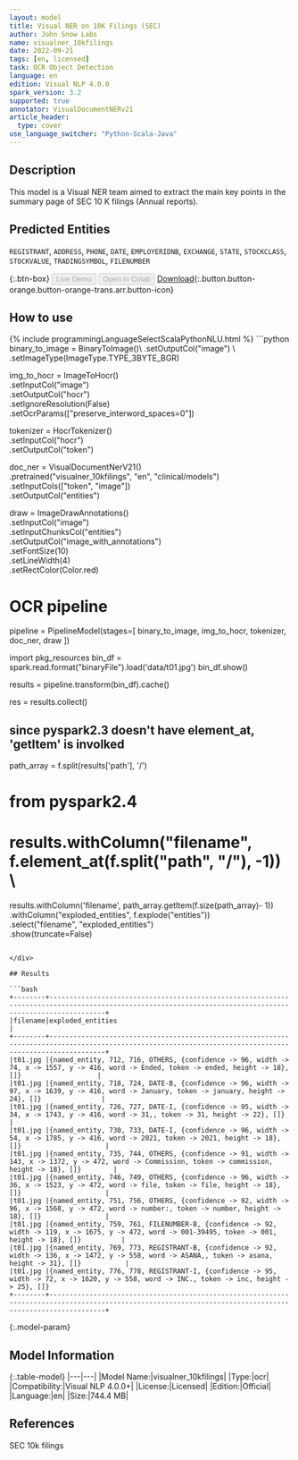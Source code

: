 ```yaml
---
layout: model
title: Visual NER on 10K Filings (SEC)
author: John Snow Labs
name: visualner_10kfilings
date: 2022-09-21
tags: [en, licensed]
task: OCR Object Detection
language: en
edition: Visual NLP 4.0.0
spark_version: 3.2
supported: true
annotator: VisualDocumentNERv21
article_header:
  type: cover
use_language_switcher: "Python-Scala-Java"
---
```


## Description

This model is a Visual NER team aimed to extract the main key points in the summary page of SEC 10 K filings (Annual reports).

## Predicted Entities

`REGISTRANT`, `ADDRESS`, `PHONE`, `DATE`, `EMPLOYERIDNB`, `EXCHANGE`, `STATE`, `STOCKCLASS`, `STOCKVALUE`, `TRADINGSYMBOL`, `FILENUMBER`

{:.btn-box}
<button class="button button-orange" disabled>Live Demo</button>
<button class="button button-orange" disabled>Open in Colab</button>
[Download](https://s3.amazonaws.com/auxdata.johnsnowlabs.com/clinical/ocr/visualner_10kfilings_en_4.0.0_3.2_1663769328577.zip){:.button.button-orange.button-orange-trans.arr.button-icon}

## How to use



<div class="tabs-box" markdown="1">
{% include programmingLanguageSelectScalaPythonNLU.html %}
```python
binary_to_image = BinaryToImage()\
    .setOutputCol("image") \
    .setImageType(ImageType.TYPE_3BYTE_BGR)

img_to_hocr = ImageToHocr()\
    .setInputCol("image")\
    .setOutputCol("hocr")\
    .setIgnoreResolution(False)\
    .setOcrParams(["preserve_interword_spaces=0"])

tokenizer = HocrTokenizer()\
    .setInputCol("hocr")\
    .setOutputCol("token")

doc_ner = VisualDocumentNerV21()\
    .pretrained("visualner_10kfilings", "en", "clinical/models")\
    .setInputCols(["token", "image"])\
    .setOutputCol("entities")

draw = ImageDrawAnnotations() \
    .setInputCol("image") \
    .setInputChunksCol("entities") \
    .setOutputCol("image_with_annotations") \
    .setFontSize(10) \
    .setLineWidth(4)\
    .setRectColor(Color.red)

# OCR pipeline
pipeline = PipelineModel(stages=[
    binary_to_image,
    img_to_hocr,
    tokenizer,
    doc_ner,
    draw
])


import pkg_resources
bin_df = spark.read.format("binaryFile").load('data/t01.jpg')
bin_df.show()

results = pipeline.transform(bin_df).cache()

res = results.collect()

## since pyspark2.3 doesn't have element_at, 'getItem' is involked
path_array = f.split(results['path'], '/')

# from pyspark2.4
# results.withColumn("filename", f.element_at(f.split("path", "/"), -1)) \

results.withColumn('filename', path_array.getItem(f.size(path_array)- 1)) \
    .withColumn("exploded_entities", f.explode("entities")) \
    .select("filename", "exploded_entities") \
    .show(truncate=False)
            
```

</div>

## Results

```bash
+--------+----------------------------------------------------------------------------------------------------------------------------------------------------------+
|filename|exploded_entities                                                                                                                                         |
+--------+----------------------------------------------------------------------------------------------------------------------------------------------------------+
|t01.jpg |{named_entity, 712, 716, OTHERS, {confidence -> 96, width -> 74, x -> 1557, y -> 416, word -> Ended, token -> ended, height -> 18}, []}                   |
|t01.jpg |{named_entity, 718, 724, DATE-B, {confidence -> 96, width -> 97, x -> 1639, y -> 416, word -> January, token -> january, height -> 24}, []}               |
|t01.jpg |{named_entity, 726, 727, DATE-I, {confidence -> 95, width -> 34, x -> 1743, y -> 416, word -> 31,, token -> 31, height -> 22}, []}                        |
|t01.jpg |{named_entity, 730, 733, DATE-I, {confidence -> 96, width -> 54, x -> 1785, y -> 416, word -> 2021, token -> 2021, height -> 18}, []}                     |
|t01.jpg |{named_entity, 735, 744, OTHERS, {confidence -> 91, width -> 143, x -> 1372, y -> 472, word -> Commission, token -> commission, height -> 18}, []}        |
|t01.jpg |{named_entity, 746, 749, OTHERS, {confidence -> 96, width -> 36, x -> 1523, y -> 472, word -> file, token -> file, height -> 18}, []}                     |
|t01.jpg |{named_entity, 751, 756, OTHERS, {confidence -> 92, width -> 96, x -> 1568, y -> 472, word -> number:, token -> number, height -> 18}, []}                |
|t01.jpg |{named_entity, 759, 761, FILENUMBER-B, {confidence -> 92, width -> 119, x -> 1675, y -> 472, word -> 001-39495, token -> 001, height -> 18}, []}          |
|t01.jpg |{named_entity, 769, 773, REGISTRANT-B, {confidence -> 92, width -> 136, x -> 1472, y -> 558, word -> ASANA,, token -> asana, height -> 31}, []}           |
|t01.jpg |{named_entity, 776, 778, REGISTRANT-I, {confidence -> 95, width -> 72, x -> 1620, y -> 558, word -> INC., token -> inc, height -> 25}, []}        
+--------+----------------------------------------------------------------------------------------------------------------------------------------------------------+
```

{:.model-param}
## Model Information

{:.table-model}
|---|---|
|Model Name:|visualner_10kfilings|
|Type:|ocr|
|Compatibility:|Visual NLP 4.0.0+|
|License:|Licensed|
|Edition:|Official|
|Language:|en|
|Size:|744.4 MB|

## References

SEC 10k filings
